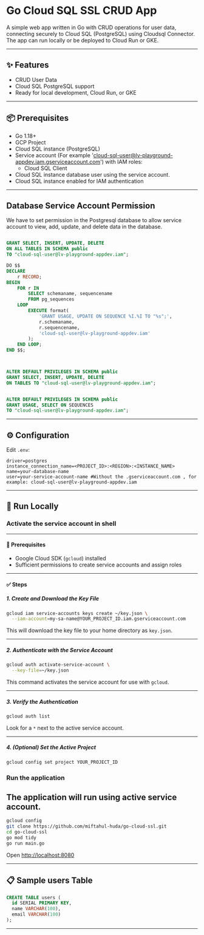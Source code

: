# Go Cloud SQL SSL CRUD App

A simple web app written in Go with CRUD operations for user data, connecting securely to Cloud SQL (PostgreSQL) using 
Cloudsql Connector. The app can run locally or be deployed to Cloud Run or GKE.

---

## ✨ Features

- CRUD User Data
- Cloud SQL PostgreSQL support
- Ready for local development, Cloud Run, or GKE

---

## 📦 Prerequisites

- Go 1.18+
- GCP Project
- Cloud SQL instance (PostgreSQL)
- Service account (For example 'cloud-sql-user@lv-playground-appdev.iam.gserviceaccount.com') with IAM roles:
  - Cloud SQL Client 
- Cloud SQL instance database user using the service account.
- Cloud SQL instance enabled for IAM authentication
---

## Database Service Account Permission
We have to set permission in the Postgresql database to allow service account to view, add, update, and delete data
in the database.

```sql

GRANT SELECT, INSERT, UPDATE, DELETE
ON ALL TABLES IN SCHEMA public
TO "cloud-sql-user@lv-playground-appdev.iam";

DO $$
DECLARE
    r RECORD;
BEGIN
    FOR r IN
        SELECT schemaname, sequencename
        FROM pg_sequences
    LOOP
        EXECUTE format(
            'GRANT USAGE, UPDATE ON SEQUENCE %I.%I TO "%s";',
            r.schemaname,
            r.sequencename,
            'cloud-sql-user@lv-playground-appdev.iam'
        );
    END LOOP;
END $$;



ALTER DEFAULT PRIVILEGES IN SCHEMA public
GRANT SELECT, INSERT, UPDATE, DELETE
ON TABLES TO "cloud-sql-user@lv-playground-appdev.iam";


ALTER DEFAULT PRIVILEGES IN SCHEMA public
GRANT USAGE, SELECT ON SEQUENCES
TO "cloud-sql-user@lv-playground-appdev.iam";
```
---
## ⚙️ Configuration

Edit `.env`:

```
driver=postgres 
instance_connection_name=<PROJECT_ID>:<REGION>:<INSTANCE_NAME>
name=your-database-name
user=your-service-account-name #Without the .gserviceaccount.com , for example: cloud-sql-user@lv-playground-appdev.iam
```

---

## 🚀 Run Locally


### Activate the service account in shell

---

#### 📌 Prerequisites

- Google Cloud SDK (`gcloud`) installed
- Sufficient permissions to create service accounts and assign roles

---

#### ✅ Steps


##### 1. Create and Download the Key File

```bash
gcloud iam service-accounts keys create ~/key.json \
  --iam-account=my-sa-name@YOUR_PROJECT_ID.iam.gserviceaccount.com
```

This will download the key file to your home directory as `key.json`.

---

##### 2. Authenticate with the Service Account

```bash
gcloud auth activate-service-account \
  --key-file=~/key.json
```

This command activates the service account for use with `gcloud`.

---

##### 3. Verify the Authentication

```bash
gcloud auth list
```

Look for a `*` next to the active service account.

---

##### 4. (Optional) Set the Active Project

```bash
gcloud config set project YOUR_PROJECT_ID
```
### Run the application

The application will run using active service account.
---

```bash
gcloud config 
git clone https://github.com/miftahul-huda/go-cloud-ssl.git
cd go-cloud-ssl
go mod tidy
go run main.go
```

Open [http://localhost:8080](http://localhost:8080)

---

## 📋 Sample users Table

```sql
CREATE TABLE users (
  id SERIAL PRIMARY KEY,
  name VARCHAR(100),
  email VARCHAR(100)
);
```

---